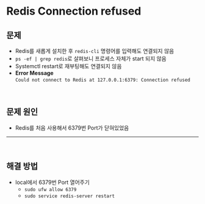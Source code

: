 # Redis Connection refused

## **문제**

- Redis를 새롭게 설치한 후 `redis-cli` 명령어를 입력해도 연결되지 않음
- `ps -ef | grep redis`로 살펴보니 프로세스 자체가 start 되지 않음
- Systemctl restart로 재부팅해도 연결되지 않음
- **Error Message**
  <br>
  `Could not connect to Redis at 127.0.0.1:6379: Connection refused`

<br>

## **문제 원인**

- Redis를 처음 사용해서 6379번 Port가 닫혀있었음

---

<br>

## **해결 방법**

- local에서 6379번 Port 열어주기
  - `sudo ufw allow 6379`
  - `sudo service redis-server restart`
